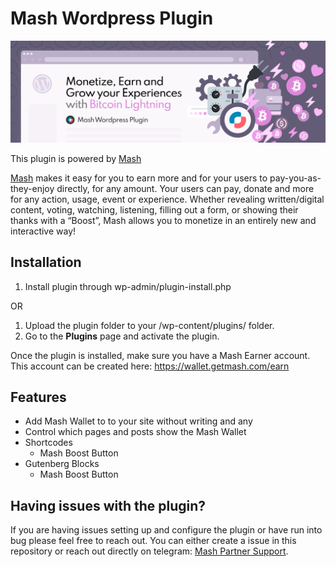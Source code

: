 # Mash Wordpress Plugin

![Mash Banner](./assets/banner-1544x500.png)

This plugin is powered by [Mash](https://getmash.com)

[Mash](https://getmash.com) makes it easy for you to earn more and for your users to pay-you-as-they-enjoy directly, for any amount. Your users can pay, donate and more for any action, usage, event or experience. Whether revealing written/digital content, voting, watching, listening, filling out a form, or showing their thanks with a “Boost”, Mash allows you to monetize in an entirely new and interactive way! 

## Installation

1. Install plugin through wp-admin/plugin-install.php

OR

1. Upload the plugin folder to your /wp-content/plugins/ folder.
1. Go to the **Plugins** page and activate the plugin.

Once the plugin is installed, make sure you have a Mash Earner account. This account can be created here: https://wallet.getmash.com/earn

## Features

- Add Mash Wallet to to your site without writing and any
- Control which pages and posts show the Mash Wallet
- Shortcodes
  - Mash Boost Button
- Gutenberg Blocks
  - Mash Boost Button

## Having issues with the plugin?

If you are having issues setting up and configure the plugin or have run into bug please feel free to reach out. 
You can either create a issue in this repository or reach out directly on telegram: [Mash Partner Support](https://t.me/mashpartners).
